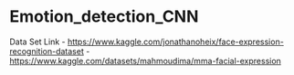 # Emotion_detection_CNN


Data Set Link - https://www.kaggle.com/jonathanoheix/face-expression-recognition-dataset
              - https://www.kaggle.com/datasets/mahmoudima/mma-facial-expression
